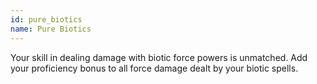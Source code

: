```yaml
---
id: pure_biotics
name: Pure Biotics
---
```

Your skill in dealing damage with biotic force powers is unmatched. Add your proficiency bonus to all force damage dealt 
by your biotic spells.